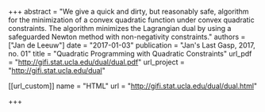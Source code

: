 +++
abstract = "We give a quick and dirty, but reasonably safe, algorithm for the minimization of a convex quadratic function under convex quadratic constraints. The algorithm minimizes the Lagrangian dual by using a safeguarded Newton method with non-negativity constraints."
authors = ["Jan de Leeuw"]
date = "2017-01-03"
publication = "Jan's Last Gasp, 2017, no. 01"
title = "Quadratic Programming with Quadratic Constraints"
url_pdf = "http://gifi.stat.ucla.edu/dual/dual.pdf"
url_project = "http://gifi.stat.ucla.edu/dual"


[[url_custom]]
name = "HTML"
url = "http://gifi.stat.ucla.edu/dual/dual.html"

+++

